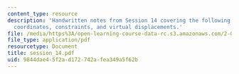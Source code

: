 ```yaml
---
content_type: resource
description: 'Handwritten notes from Session 14 covering the following topics: Generalized
  coordinates, constraints, and virtual displacements.'
file: /media/https%3A/open-learning-course-data-rc.s3.amazonaws.com/2-032-dynamics-fall-2004/9844dae45f2ad172742afea349a5f62b_session_14.pdf
file_type: application/pdf
resourcetype: Document
title: session_14.pdf
uid: 9844dae4-5f2a-d172-742a-fea349a5f62b
---
```

